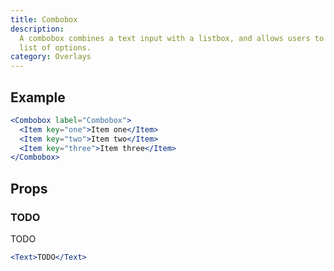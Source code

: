```yaml
---
title: Combobox
description:
  A combobox combines a text input with a listbox, and allows users to filter a
  list of options.
category: Overlays
---
```


## Example

```jsx {% live=true %}
<Combobox label="Combobox">
  <Item key="one">Item one</Item>
  <Item key="two">Item two</Item>
  <Item key="three">Item three</Item>
</Combobox>
```

## Props

### TODO

TODO

```jsx {% live=true %}
<Text>TODO</Text>
```
